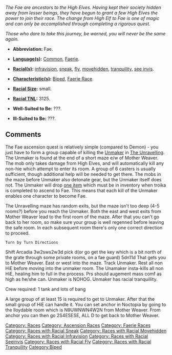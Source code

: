 *The Fae are ancestors to the High Elves. Having kept their society
hidden away from lesser beings, they have begun to grant a few High
Elves the power to join their race. The change from High Elf to Fae is
one of magic and can only be accomplished through completing a rigorous
quest.*

*Those who dare to take this journey, be warned, you will never be the
same again.*

-   **Abbreviation:** Fae.

<!-- -->

-   **[Language(s)](:Category:_Languages "wikilink"):**
    [Common](Common_Language "wikilink"),
    [Faerie](Faerie_Language "wikilink").

<!-- -->

-   **[Racial(s)](:Category:_Racials "wikilink"):**
    [infravision](Racial_Infravision "wikilink"),
    [sneak](Racial_Sneak "wikilink"), [fly](Racial_Fly "wikilink"),
    [movehidden](Racial_Movehidden "wikilink"),
    [tranquility](Racial_Tranquility "wikilink"), [see
    invis](Racial_Seeinvis "wikilink").

<!-- -->

-   **[Characteristic(s)](:Category:_Characteristics "wikilink"):**
    [Biped](:Category:Biped "wikilink"), [Faerie
    Race](:Category:Faerie_Races "wikilink").

<!-- -->

-   **[Racial Size](Racial_Size "wikilink"):** small.

<!-- -->

-   **[Racial TNL](Racial_TNL "wikilink"):** 3125.

<!-- -->

-   **Well-Suited to Be:** ???.

<!-- -->

-   **Ill-Suited to Be:** ???.

## Comments

The Fae ascension quest is relatively simple (compared to Demon) - you
just have to form a group capable of killing the
[Unmaker](Unmaker "wikilink") in [The
Unravelling](:Category:Unravelling "wikilink"). The Unmaker is found at
the end of a short maze e/w of Mother Weaver. The mob only takes damage
from High Elves, and will automatically kill any non-hie which attempt
to enter its room. A group of 6 casters is usually sufficient, though
additional help will be needed to get there. The mobs in the maze before
Unmaker also detonate gear, but the Unmaker itself does not. The Unmaker
will drop [one item](Faerie_Essence "wikilink") which must be in
inventory when troika is completed to ascend to Fae. This means that
each kill of the Unmaker enables one character to become Fae.

The Unravelling maze has random exits, but the maze isn't too deep (4-5
rooms?) before you reach the Unmaker. Both the east and west exits from
Mother Weaver lead to the first room of the maze. After that you can't
go back to her room, so make sure your group is well regenned before
leaving the safe room. In each subsequent room there's only one correct
direction to proceed.

`Turn by Turn Directions `

Shift Arcadia 3w2sws2w3d pick d(or go get the key which is a bit north
of the grate through some private rooms, on a fae guard) 5dn11d That
gets you to Mother Weaver. East or west into the maze. Track Unmaker.
Rest all non HiE before moving into the unmaker room. The Unamaker
insta-kills all non HiE, healing him to full in the process. Prs should
augement mass comf as high as he/she can. Unmaker is NOHOG. Unmaker has
racial tranquillity.

Crew required: 1 tank and lots of bang

A large group of at least 15 is required to get to Unmaker. After that
the small group of HiE can handle it. You can set anchor in Noctopia by
going to the lloydable room which is N9UWNWN4W2N from Mother Weaver.
From anchor you can then go 2S4ESESE, ALL D to get back to Mother
Weaver.

[Category: Races](Category:_Races "wikilink") [Category: Ascension
Races](Category:_Ascension_Races "wikilink") [Category: Faerie
Races](Category:_Faerie_Races "wikilink") [Category: Races with Racial
Sneak](Category:_Races_with_Racial_Sneak "wikilink") [Category: Races
with Racial
Movehidden](Category:_Races_with_Racial_Movehidden "wikilink")
[Category: Races with Racial
Infravision](Category:_Races_with_Racial_Infravision "wikilink")
[Category: Races with Racial
Seeinvis](Category:_Races_with_Racial_Seeinvis "wikilink") [Category:
Races with Racial Fly](Category:_Races_with_Racial_Fly "wikilink")
[Category: Races with Racial
Tranquility](Category:_Races_with_Racial_Tranquility "wikilink")
[Category:Biped](Category:Biped "wikilink")

